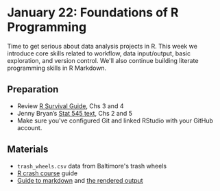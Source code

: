 # January 22: Foundations of R Programming

Time to get serious about data analysis projects in R. This week we introduce core skills related to workflow, data input/output, basic exploration, and version control. We'll also continue building literate programming skills in R Markdown.

## Preparation
- Review [R Survival Guide](https://austin-hart-pols.github.io/SurvivalGuide/), Chs 3 and 4  
- Jenny Bryan’s [Stat 545 text](https://stat545.com/), Chs 2 and 5  
- Make sure you've configured Git and linked RStudio with your GitHub account. 

## Materials
- `trash_wheels.csv` data from Baltimore's trash wheels  
- [R crash course](https://github.com/sis-data-analysis/02-programming/blob/main/rprogramming.md) guide   
- [Guide to markdown](https://github.com/sis-data-analysis/02-programming/blob/main/markdown.Rmd) and [the rendered output](https://github.com/sis-data-analysis/02-programming/blob/main/markdown.pdf)


